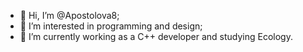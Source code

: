- 👋 Hi, I’m @Apostolova8;
- 👀 I’m interested in programming and design;
- 🌱 I’m currently working as a C++ developer and studying Ecology.


<!---
Apostolova8/Apostolova8 is a ✨ special ✨ repository because its `README.md` (this file) appears on your GitHub profile.
You can click the Preview link to take a look at your changes.
--->
